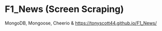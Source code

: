 # F1_News (Screen Scraping)
MongoDB, Mongoose, Cheerio &amp; 
https://tonyscott44.github.io/F1_News/

